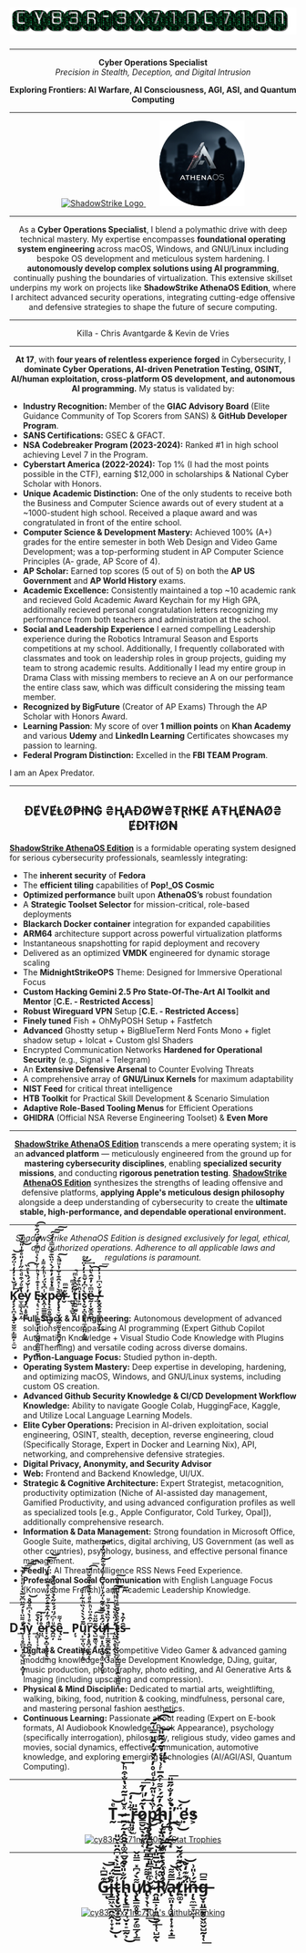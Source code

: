 <h1 align="center">
  <img src="cy83r-3x71nc710n-text.gif" alt="CY83R-3X71NC710N">
</h1>

---

<p align="center">
  <strong>Cyber Operations Specialist</strong><br>
  <em>Precision in Stealth, Deception, and Digital Intrusion</em>
</p>

<p align="center">
  <strong>Exploring Frontiers: AI Warfare, AI Consciousness, AGI, ASI, and Quantum Computing</strong>
</p>

---

<p align="center">
  <a href="https://github.com/ShadowStrikeHQ" target="_blank" rel="noopener noreferrer">
    <img src="Logo-Upscaled.png" alt="ShadowStrike Logo" width="150">
  </a>
  &nbsp;&nbsp;&nbsp;&nbsp;&nbsp;
  <a href="https://gitlab.com/athenaos" target="_blank" rel="noopener noreferrer">
    <img src="AthenaOS-Spy.png" alt="AthenaOS Spy Logo" width="150">
  </a>
</p>


---

<p align="center">
  As a <strong>Cyber Operations Specialist</strong>, I blend a polymathic drive with deep technical mastery. My expertise encompasses <strong>foundational operating system engineering</strong> across macOS, Windows, and GNU/Linux including bespoke OS development and meticulous system hardening. I <strong>autonomously develop complex solutions using AI programming</strong>, continually pushing the boundaries of virtualization. This extensive skillset underpins my work on projects like <strong>ShadowStrike AthenaOS Edition</strong>, where I architect advanced security operations, integrating cutting-edge offensive and defensive strategies to shape the future of secure computing.
</p>

---
<p align="center">
  Killa - Chris Avantgarde & Kevin de Vries
</p>

---

<p align="center">
  <strong>At 17</strong>, with <strong>four years of relentless experience forged</strong> in Cybersecurity, I <strong>dominate Cyber Operations, AI-driven Penetration Testing, OSINT, AI/human exploitation, cross-platform OS development, and autonomous AI programming.</strong> My status is validated by:
</p>

- **Industry Recognition:** Member of the **GIAC Advisory Board** (Elite Guidance Community of Top Scorers from SANS) & **GitHub Developer Program**.
- **SANS Certifications:** GSEC & GFACT.
- **NSA Codebreaker Program (2023-2024):** Ranked #1 in high school achieving Level 7 in the Program.
- **Cyberstart America (2022-2024):** Top 1% (I had the most points possible in the CTF), earning $12,000 in scholarships & National Cyber Scholar with Honors.
- **Unique Academic Distinction:** One of the only students to receive both the Business and Computer Science awards out of every student at a ~1000-student high school. Received a plaque award and was congratulated in front of the entire school.
- **Computer Science & Development Mastery:** Achieved 100% (A+) grades for the entire semester in both Web Design and Video Game Development; was a top-performing student in AP Computer Science Principles (A- grade, AP Score of 4).
- **AP Scholar:** Earned top scores (5 out of 5) on both the **AP US Government** and **AP World History** exams.
- **Academic Excellence:** Consistently maintained a top ~10 academic rank and recieved Gold Academic Award Keychain for my High GPA, additionally recieved personal congratulation letters recognizing my performance from both teachers and administration at the school.
- **Social and Leadership Experience** I earned compelling Leadership experience during the Robotics Intramural Season and Esports competitions at my school. Additionally, I frequently collaborated with classmates and took on leadership roles in group projects, guiding my team to strong academic results. Additionally I lead my entire group in Drama Class with missing members to recieve an A on our performance the entire class saw, which was difficult considering the missing team member.
- **Recognized by BigFuture** (Creator of AP Exams) Through the AP Scholar with Honors Award.
- **Learning Passion**: My score of over **1 million points** on **Khan Academy** and various **Udemy** and **LinkedIn Learning** Certificates showcases my passion to learning.
- **Federal Program Distinction:** Excelled in the **FBI TEAM Program**.

I am an Apex Predator.

---

<h2 align="center">ĐɆVɆⱠØ₱ł₦₲ ₴Ⱨ₳ĐØ₩₴₮Ɽł₭Ɇ ₳₮ⱧɆ₦₳Ø₴ ɆĐł₮łØ₦</h2>

<ins>**ShadowStrike AthenaOS Edition**</ins> is a formidable operating system designed for serious cybersecurity professionals, seamlessly integrating:

- The **inherent security** of **Fedora**
- The **efficient tiling** capabilities of **Pop!_OS Cosmic**
- **Optimized performance** built upon **AthenaOS’s** robust foundation
- A **Strategic Toolset Selector** for mission-critical, role-based deployments
- **Blackarch Docker container** integration for expanded capabilities
- **ARM64** architecture support across powerful virtualization platforms
- Instantaneous snapshotting for rapid deployment and recovery
- Delivered as an optimized **VMDK** engineered for dynamic storage scaling
- The **MidnightStrikeOPS** Theme: Designed for Immersive Operational Focus
- **Custom Hacking Gemini 2.5 Pro State-Of-The-Art AI Toolkit and Mentor** [**C.E. - Restricted Access**]
- **Robust Wireguard VPN** Setup [**C.E. - Restricted Access**]
- **Finely tuned** Fish + OhMyPOSH Setup + Fastfetch
- **Advanced** Ghostty setup + BigBlueTerm Nerd Fonts Mono + figlet shadow setup + lolcat + Custom glsl Shaders
- Encrypted Communication Networks **Hardened for Operational Security** (e.g., Signal + Telegram)
- An **Extensive Defensive Arsenal** to Counter Evolving Threats
- A comprehensive array of **GNU/Linux Kernels** for maximum adaptability
- **NIST Feed** for critical threat intelligence
- **HTB Toolkit** for Practical Skill Development & Scenario Simulation
- **Adaptive Role-Based Tooling Menus** for Efficient Operations
- **GHIDRA** (Official NSA Reverse Engineering Toolset) & **Even More**

---

<p align="center">
  <ins><strong>ShadowStrike AthenaOS Edition</strong></ins> transcends a mere operating system; it is an <strong>advanced platform</strong> — meticulously engineered from the ground up for <strong>mastering cybersecurity disciplines</strong>, enabling <strong>specialized security missions</strong>, and conducting <strong>rigorous penetration testing</strong>. <ins><strong>ShadowStrike AthenaOS Edition</strong></ins> synthesizes the strengths of leading offensive and defensive platforms, <strong>applying Apple's meticulous design philosophy</strong> alongside a deep understanding of cybersecurity to create the <strong>ultimate stable, high-performance, and dependable operational environment.</strong>
</p>

---

<p align="center">
  <em>ShadowStrike AthenaOS Edition is designed exclusively for legal, ethical, and authorized operations. Adherence to all applicable laws and regulations is paramount.</em>
</p>

---

## K̡̛̟̗͓̪͙̥̱̟̮̮̼̙̳̰̙̠̼̮͗ͭ̌̔͐̒̒͑̈́̂͊̕͢͝e̵̫̞̳̹̖͍̦̼̔͊ͦ́͒ͩͤ̋ͬ̒̎ͤ̐̍̎̌ͣ̅͟͜y̡̪̝̥̤̲̤̓̾̆́́̏̔ͤ̏͡ Ę̵̝͉̠̠̹̩͇̳̗͓̣͕̻̬̤̠͚̳̠̻ͭ̽͒̾̉ͪ͗̃ͬ̀͗̎̿͐̀ͩ̈́̑͒̕͡x̨̭͎̳̳̼͖̱̾͆̉̈́͗ͪ͋͌̇p̴̨͙̼̥̬͉̪̮͔̿ͯͮͩ̓̊́̀͐̈̏͊͊́̿͛̒́͠͠͠ͅͅȩ̸̶̨̧̨̛̠̬̘̮̰̫̰̖̗̯̭̘̗̭̄̀̾ͯ̂͊̍̆ͥͧ͌̀͘̚͠ͅr̴̮ͮ̅ͫ_̼̬̟͓̲̬͎̍̓ͣͫt̛̪̯͍̫̰͕͒͊ͯ̀̀ͫ̚i̙͍ͪ̏͒́s̢͙̬̣̪̖̼̣͉̼̩̺̤̙͇̯̀ͬ͆̒̌ͪ̇̓̇̈́ͦ̕̕͜͢ͅḛ̶̦̟̬͚̯͇̈ͫͮ̓͊̑̀̎͡_̸̷̶̧̬̭̥̱͕͇͓̤̬̹̾̆͗͆͗͛̍̓̕͟͠͞
- **Full-Stack & AI Engineering:** Autonomous development of advanced solutions, encompassing AI programming (Expert Github Copilot Automation Knowledge + Visual Studio Code Knowledge with Plugins and Theming) and versatile coding across diverse domains.
- **Python-Language Focus:** Studied python in-depth.
- **Operating System Mastery:** Deep expertise in developing, hardening, and optimizing macOS, Windows, and GNU/Linux systems, including custom OS creation.
- **Advanced Github Security Knowledge & CI/CD Development Workflow Knowledge:** Ability to navigate Google Colab, HuggingFace, Kaggle, and Utilize Local Language Learning Models. 
- **Elite Cyber Operations:** Precision in AI-driven exploitation, social engineering, OSINT, stealth, deception, reverse engineering, cloud (Specifically Storage, Expert in Docker and Learning Nix), API, networking, and comprehensive defensive strategies.
- **Digital Privacy, Anonymity, and Security Advisor**
- **Web:** Frontend and Backend Knowledge, UI/UX.
- **Strategic & Cognitive Architecture:** Expert Strategist, metacognition, productivity optimization (Niche of AI-assisted day management, Gamified Productivity, and using advanced configuration profiles as well as specialized tools [e.g., Apple Configurator, Cold Turkey, Opal]), additionally comprehensive research.
- **Information & Data Management:** Strong foundation in Microsoft Office, Google Suite, mathematics, digital archiving, US Government (as well as other countries), psychology, business, and effective personal finance management.
- **Feedly:** AI Threat Intelligence RSS News Feed Experience.
- **Professional Social Communication** with English Language Focus (Know some French), and Academic Leadership Knowledge.

---

## D_̵̴̵̴̛̬͔͉̥̻̤͙̦̻̜͖͖̣̻̦͓ͩ͌̈͑̽́̃̈͆̌̅̀̇ͨ̎ͪͨ̾̚̕͝͞͠͡ív̧̙̜͙̪̯̹͍̝̀ͤ͗̀͑͆ͤ̌̊̚͝_̨̻͎̜͕̩͑̀̉̄͠e̷̤̪̊̓̽̍r̞̣̬̣̻̦̤̰̥̖̱ͩ͗̃̒̂͒̄ͨ̂̆̓͗̊̎ͥ̓̾́ͨ͒͘̚̕͠͝s̭͖̦ͧͬ͆́̈́́̊̋̀̉ͮͩ̌ͣ̐̚ę͕͍̑͑͌_ P̦̞ų̙̲̟̤͉̬̳͔̙͚͂̄́̀̀̀͗̏ͪ̃͗ͥ͡ŗ̡̝̥̪͔̼̱̰͔̖͆͐̑ͣ̈͐ͪ̊ͩ̍̆͑͊̀̋̈̌ͯ͊͘͡͞s̷̖̺̱͚͉͉͊͂̈ͧ͠͞ų̸̸̶̛̲͍̣͙̪͓̪̬͙͚̣͙̗̫͙̈́̂ͤ̿̆͒̃͑̈́̍ͧͯ̿ͬͦ̒̐͊̑ͦ́̏̓̄͜͝i̶̟̹̳̭̥̳̲̦̳̟̞̓̏̏̉ͣ̏͐ͧ͟_̨̛̤̰͕̥͎̭̖̖͎ͯ́̈ͣ̈̀̇ͦ͐ͪͫͫ͠t̷̴̷̴̢̨̜̺̹̣̫̜̼̗͍̪͇̘͓̯̠̮͍͖̟́ͦ̏̉̌̄ͣ̾͗̔͛͂̀ͭ̐͟͢͟͠ŝ̶̓̑̉
- **Digital & Creative Arts:** Competitive Video Gamer & advanced gaming modding knowledge, Game Development Knowledge, DJing, guitar, music production, photography, photo editing, and AI Generative Arts & Imaging (including upscaling and compression).
- **Physical & Mind Discipline:** Dedicated to martial arts, weightlifting, walking, biking, food, nutrition & cooking, mindfulness, personal care, and mastering personal fashion aesthetics.
- **Continuous Learning:** Passionate about reading (Expert on E-book formats, AI Audiobook Knowledge, Book Appearance), psychology (specifically interrogation), philosophy, religious study, video games and movies, social dynamics, effective communication, automotive knowledge, and exploring emerging technologies (AI/AGI/ASI, Quantum Computing).

---

<h1 align="center">T̰ͤ͝_̴̶̷̪̗̰̣̭̭̯͓͚̯̲̬̯̞ͯ̆ͥ̄̃ͯ̔̐͒ͪ̀ͥ͢_̺̩͚̖͋͛̒͠r̵̢͎̦̫̄̎o̷͇̮̺̖͙̫̥͔̔͂́ͥ̓̃̕͢͞͠p̷̡̧̢̨̛͇̬̲̗̲̺̫͈̳̘̘̼̙̮̫̠͎ͬ̏̾͛̎͂͗ͭͩ̊̓ͯ̀̉̓̑̎̿͑͂͘͡͡͠ḩ̵̴̵̨̫̤̹̝̺͔̪̗̝̠͉̼͉̥̝̗̖̝̂̓͂́͐͌ͬ̂̅ͬ͗̔ͨ̉͂́̑̃̎̕͟͝ͅi̢̨̥̦̗̫͔͙̔̐̓̐̋̄̎̕͘̚͞_̺̞̈́͜͝ẹ̛̓s͕</h1>
<p align="center">
  <a href="https://github.com/ryo-ma/github-profile-trophy">
    <img src="https://hacked-github-stat-trophies.vercel.app/?username=cy83r-3x71nc710n&column=4&rank=SECRET,SSS,SS,S,AAA,AA,A&theme=dracula&margin-w=18&margin-h=10" alt="cy83r-3x71nc710n's Stat Trophies">
  </a>
</p>

---

<h1 align="center">G̷̛͊̅͆͛͘͟͝ͅỉ̴̧̳͖̖̲̭̼̭͎̞͙͊̈́̿͜ͅţ̴̧̢̬̻̟̱̮͍̾̅̅̅͐̀̽͆̑̈͛̌̎h̴̢̨̢̳̤͕͉̬̣̠̲̰͕̋̐̎̀̃͜u̸̧̢̳̼̥̥̠̱̗͚̲̗̹̳͌̀́͆̽̿̈̌b̴̢̞̖̜̲̘̹͑̄͌̓̿̎͆̒̇̋̂͑͂͟͜͟͝͡ ̷̭͈͇͕̦͍̪̱͙̩̜̺̰̆͑̾̅̍̆̅̎̍͝͡͠ͅŔ̸̦̏̃̈́̂̔̅͊̈́̀̈̐͡͡a̴̢̼͈̣̜̘̥̣̹͙̝̣͇̿͂͌̕͝͡ť̸̯͚̣͊̾̏̆͌̈́̃̌ḯ̷͙͊͊̒̆̚͝ņ̶̨̼̲̠̞̼͎̃́͗̎͗g̶̬͙͈̳̱̥̬͖̬̺̰̣̜̿͆͟</h1>
<p align="center">
  <a href="https://github.com/anuraghazra/github-readme-stats">
    <img src="https://github-readme-stats.vercel.app/api?username=CY83R-3X71NC710N&show_icons=true&theme=radical&hide_title=false" alt="cy83r-3x71nc710n's Github Ranking">
  </a>
</p>
